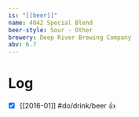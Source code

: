 ```yaml
---
is: "[[beer]]"
name: 4042 Special Blend
beer-style: Sour - Other
brewery: Deep River Brewing Company
abv: 6.7
---
```

# Log
- [x] [[2016-01]] #do/drink/beer 👍
